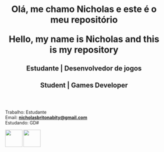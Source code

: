 <h1 align="center"> <b>Olá, me chamo Nicholas e este é o meu repositório </b> </hl>
<p align="center">Hello, my name is Nicholas and this is my repository </p>

<h2 align="center">Estudante | Desenvolvedor de jogos </h2>
<h2 align="center">Student | Games Developer </h2>
<br><br>

Trabalho: Estudante
<br>
Email: **nicholasbritonabity@gmail.com**
<br>
Estudando: GD#
<br>

<a href="https://upload.wikimedia.org/wikipedia/commons/thumb/6/6a/Godot_icon.svg/2048px-Godot_icon.svg.png"><img height="55rem" width="55rem" align="left" src="https://upload.wikimedia.org/wikipedia/commons/thumb/6/6a/Godot_icon.svg/2048px-Godot_icon.svg.png"/></a>
<a href="https://pbs.twimg.com/profile_images/1201438188352483328/lDnpWrGJ_400x400.jpg"><img height="55rem" width="55rem" align="left" src="https://pbs.twimg.com/profile_images/1201438188352483328/lDnpWrGJ_400x400.jpg"/></a>

